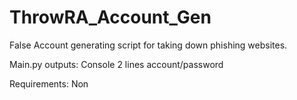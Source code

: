 # ThrowRA_Account_Gen
False Account generating script for taking down phishing websites.

Main.py outputs: Console 2 lines account/password

Requirements:
Non
